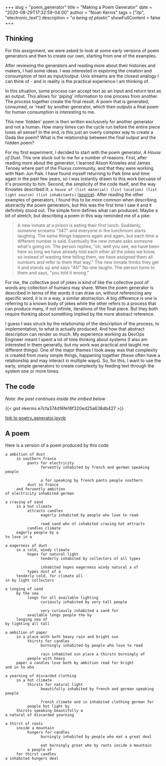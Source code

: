 +++
slug = "poem_generator"
title = "Making a Poem Generator"
date = "2020-08-29T17:32:59-04:00"
author = "Noah Kernis"
tags = ["itp", "electronic_text"]
description = "*a being of plastic*"
showFullContent = false
+++

## Thinking

For this assignment, we were asked to look at some early versions of poem generators and then to create our own, starting from one of the examples. 

After reviewing the generators and reading more about their histories and makers, I had some ideas. I was interested in exploring the creation and consumption of text as input/output. Unix streams are the closest analogy I can think of - and in reality is the practical experience I am thinking of.

In this situation, some process can accept text as an input and return text as an output. This allows for 'piping' information to one process from another. The process together create the final result. A poem that is generated, consumed, or 'read' by another generator, which then outputs a final poem for human consumption is interesting to me. 

This new 'hidden' poem is then written exclusively for another generator and not a human. How many times can the cycle run before the entire piece loses all sense? In the end, is this just an overly complex way to create a Dada like poem? What is the relationship between the final output and the hidden poem?

For my first experiment, I decided to start with the poem generator, *A House of Dust*. This one stuck out to me for a number of reasons. First, after reading more about the generator, I learned Alison Knowles and James Tenney where part of the Fluxus community, and that they were working with Nam Jun Paik. I have found myself returning to Paik time and time again in the past few years, so I was instantly drawn to this work becuase of it's proximity to him. Second, the simplicity of the code itself, and the way Knowles described it: `a house of (list material) (list location) (list light source) (list inhabitants)` ([source](https://blog.calarts.edu/2009/09/10/alison-knowles-james-tenney-and-the-house-of-dust-at-calarts/)). After reading the other examples of generators, I found this to be more common when describing abstractly the poem generators, but this was the first time I saw it and it definitely stood out. The simple form defines what can produced. Maybe a bit of stretch, but describing a poem in this way reminded me of a joke:

> A new inmate at a prison is eating their first lunch. Suddenly, someone screams "347" and everyone in the lunchroom starts laughing. The same things happens again and again, but each time a different number is said. Eventually the new inmate asks someone what's going on. The person replies, "oh, well you see, we have been here so long we have already told each other all the jokes we know, so instead of wasting time telling them, we have assigned them all numbers and refer to them that way." The new inmate thinks they get it and stands up and says "45!" No one laughs. The person turns to them and says, "you told it wrong."

For me, the collective pool of jokes is kind of like the collective pool of words any collection of humans may share. When the poem generator is described in terms of the words it can draw on, without referencing any specific word, it is in a way, a similar abstraction. A big difference is one is referring to a known body of jokes while the other refers to a process that can produce many, if not infinite, iterations of the final piece. But they both require thinking about something implied by the more abstract reference. 

I guess I was struck by the relationship of the description of the process, to implementation, to what is actually produced. And how that abstract description can render so much. My experience working as DevOps Engineer meant I spent a lot of time thinking about systems (I also am interested in them generally, but my work was practical and taught me different things). One of the major themes I took away was that complexity is created from many simple things, happening together (these often have a relationship and may interact in multiple ways). So, for this, I want to use the early, simple generators to create complexity by feeding text through the system one or more times. 

## The code

*Note: the post continues inside the embed below*

{{< gist nkernis e7cfa374d16fe16f320ed25a638db427 >}}

[link to poetry_generator.ipynb](https://gist.github.com/nkernis/e7cfa374d16fe16f320ed25a638db427)

## A poem

Here is a version of a poem produced by this code

```
a ambition of dust
     in southern france
          pants for electricity
                fervently inhabited by french and german speaking people

                a for speaking by french pants people southern
          dust in france
     and fervently ambition
of electricity inhabited german

a craving of sand
     in a hot climate
          attracts candles
                eagerly inhabited by people who love to read

                read sand who of inhabited craving hot attracts
          candles climate
     eagerly people by a
to love in a

a eagerness of dust
     in a cold, windy climate
          hopes for natural light
                tenderly inhabited by collectors of all types

                inhabited hopes eagerness windy natural a of
          types dust of a
     tenderly cold, for climate all
in by light collectors

a longing of sand
     by the sea
          longs for all available lighting
                curiously inhabited by very tall people

                very curiously inhabited a sand for
          available longs people the by
     longing sea of
by lighting all tall

a ambition of paper
     in a place with both heavy rain and bright sun
          thirsts for candles
                burningly inhabited by people who love to read

                rain inhabited sun place a thirsts burningly of
          people with heavy
     paper a candles love both by ambition read for bright
and in to who

a yearning of discarded clothing
     in a hot climate
          thirsts for natural light
                beautifully inhabited by french and german speaking people

                french climate and in inhabited clothing german for
          people hot light by
     thirsts speaking beautifully a
a natural of discarded yearning

a thirst of roots
     inside a mountain
          hungers for candles
                burningly inhabited by people who eat a great deal

                eat burningly great who by roots inside a mountain
          a people of
     for thirst candles
a inhabited hungers deal
```
